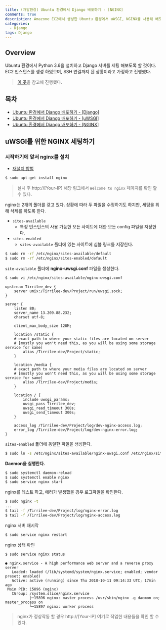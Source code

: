 ```yaml
---
title: (개발환경) Ubuntu 환경에서 Django 배포하기 - [NGINX]
comments: true
description: Amazone EC2에서 생성한 Ubuntu 환경에서 uWSGI, NGINX를 사용해 배포하는 과정이다.
categories:
  - Django
tags: Django
---
```


## Overview

Ubuntu 환경에서 Python 3.6을 설치하고 Django 서버를 세팅 해보도록 할 것이다. EC2 인스턴스를 생성 하였으며, SSH 연결까지 된 상황이라고 가정하고 진행했다.

> [이 곳](https://medium.freecodecamp.org/django-uwsgi-nginx-postgresql-setup-on-aws-ec2-ubuntu16-04-with-python-3-6-6c58698ae9d3)을 참고해 진행했다.

## 목차

- [Ubuntu 환경에서 Django 배포하기 - [Django]](<http://jangwon.io/dev/2018/10/08/(%EA%B0%9C%EB%B0%9C%ED%99%98%EA%B2%BD)-Ubuntu-%ED%99%98%EA%B2%BD%EC%97%90%EC%84%9C-Django-%EB%B0%B0%ED%8F%AC%ED%95%98%EA%B8%B0-Django-%EC%84%A4%EC%A0%95/>)
- [Ubuntu 환경에서 Django 배포하기 - [uWSGI]](<http://jangwon.io/dev/2018/10/10/(%EA%B0%9C%EB%B0%9C%ED%99%98%EA%B2%BD)-Ubuntu-%ED%99%98%EA%B2%BD%EC%97%90%EC%84%9C-Django-%EB%B0%B0%ED%8F%AC%ED%95%98%EA%B8%B0-Uwsgi-%EC%84%A4%EC%A0%95/>)
- [Ubuntu 환경에서 Django 배포하기 - [NGINX]](<http://jangwon.io/dev/2018/10/13/(%EA%B0%9C%EB%B0%9C%ED%99%98%EA%B2%BD)-Ubuntu-%ED%99%98%EA%B2%BD%EC%97%90%EC%84%9C-Django-%EB%B0%B0%ED%8F%AC%ED%95%98%EA%B8%B0-NGINX-%EC%84%A4%EC%A0%95/>)

## uWSGI를 위한 NGINX 세팅하기

### 시작하기에 앞서 nginx를 설치

- [재설치 방법](https://stackoverflow.com/questions/12362967/how-can-i-restore-etc-nginx)

```bash
$ sudo apt-get install nginx
```

> 설치 후 http://[Your-IP] 해당 링크에서 `Welcome to nginx` 페이지를 확인 할 수 있다.

nginx는 2개의 폴더를 갖고 있다. 상황에 따라 두 파일을 수정하기도 하지만, 세팅을 위해 삭제를 하도록 한다.

- `sites-available`
  - 특정 인스턴스의 사용 가능한 모든 사이트에 대한 모든 config 파일을 저장한다.
- `sites-enabled`
  - `sites-available` 폴더에 있는 사이트에 심볼 링크를 저장한다.

```bash
$ sudo rm -rf /etc/nginx/sites-available/default
$ sudo rm -rf /etc/nginx/sites-enabled/default
```

`site-available` 폴더에 **nginx-uwsgi.conf** 파일을 생성한다.

```bash
$ sudo vi /etc/nginx/sites-available/nginx-uwsgi.conf
```

```
upstream Tirrilee_dev {
    server unix:/Tirrilee-dev/Project/run/uwsgi.sock;
}

server {
    listen 80;
    server_name 13.209.88.232;
    charset utf-8;

    client_max_body_size 128M;

    location /static {
    # exact path to where your static files are located on server
    # [mostly you won't need this, as you will be using some storage service for same]
        alias /Tirrilee-dev/Project/static;
    }

    location /media {
    # exact path to where your media files are located on server
    # [mostly you won't need this, as you will be using some storage service for same]
        alias /Tirrilee-dev/Project/media;
    }

    location / {
        include uwsgi_params;
        uwsgi_pass Tirrilee_dev;
        uwsgi_read_timeout 300s;
        uwsgi_send_timeout 300s;
    }

    access_log /Tirrilee-dev/Project/log/dev-nginx-access.log;
    error_log /Tirrilee-dev/Project/log/dev-nginx-error.log;
}
```

`sites-enabled` 폴더에 동일한 파일을 생성한다.

```bash
$ sudo ln -s /etc/nginx/sites-available/nginx-uwsgi.conf /etc/nginx/sites-enabled/nginx-uwsgi.conf
```

**Daemon을 실행한다.**

```bash
$ sudo systemctl daemon-reload
$ sudo systemctl enable nginx
$ sudo service nginx start
```

nginx를 테스트 하고, 에러가 발생했을 경우 로그파일을 확인한다.

```bash
$ sudo nginx -t
...
$ tail -f /Tirrilee-dev/Project/log/nginx-error.log
$ tail -f /Tirrilee-dev/Project/log/nginx-access.log
```

nginx 서버 재시작

```bash
$ sudo service nginx restart
```

nginx 상태 확인

```bash
$ sudo service nginx status
```

```
● nginx.service - A high performance web server and a reverse proxy server
   Loaded: loaded (/lib/systemd/system/nginx.service; enabled; vendor preset: enabled)
   Active: active (running) since Thu 2018-10-11 09:14:33 UTC; 17min ago
 Main PID: 15896 (nginx)
   CGroup: /system.slice/nginx.service
           ├─15896 nginx: master process /usr/sbin/nginx -g daemon on; master_process on
           └─15897 nginx: worker process
```

> nginx가 정상작동 할 경우 http://[Your-IP] 여기로 작업한 내용들을 확인 할 수 있다.
